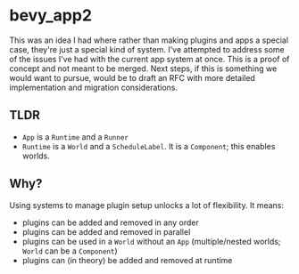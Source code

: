 # bevy_app2

This was an idea I had where rather than making plugins and apps a special case, they're just a special kind of system.
I've attempted to address some of the issues I've had with the current app system at once. This is a proof of concept
and not meant to be merged. Next steps, if this is something we would want to pursue, would be to draft an RFC with more
detailed implementation and migration considerations.

## TLDR

- `App` is a `Runtime` and a `Runner`
- `Runtime` is a `World` and a `ScheduleLabel`. It is a `Component`; this enables worlds.

## Why?

Using systems to manage plugin setup unlocks a lot of flexibility. It means:

- plugins can be added and removed in any order
- plugins can be added and removed in parallel
- plugins can be used in a `World` without an `App` (multiple/nested worlds; `World` can be a `Component`)
- plugins can (in theory) be added and removed at runtime

